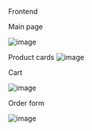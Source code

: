 Frontend



Main page

![image](https://github.com/user-attachments/assets/24e7ddb9-dc66-42c6-b81d-aa68101183e6)


Product cards
![image](https://github.com/user-attachments/assets/5b27ceac-86dd-4a3e-938f-09e5ab8833f9)


Cart

![image](https://github.com/user-attachments/assets/c851330c-55da-4448-9a03-c65bb896d9e6)


Order form

![image](https://github.com/user-attachments/assets/649a9689-6b4e-4942-bfe7-cecdb62fe9db)

